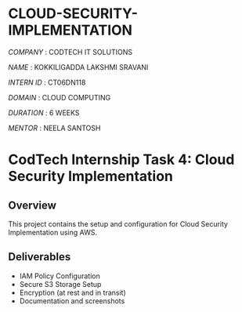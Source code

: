 # CLOUD-SECURITY-IMPLEMENTATION

*COMPANY* : CODTECH IT SOLUTIONS

*NAME* : KOKKILIGADDA LAKSHMI SRAVANI

*INTERN ID* : CT06DN118

*DOMAIN* : CLOUD COMPUTING 

*DURATION* : 6 WEEKS

*MENTOR* : NEELA SANTOSH

# CodTech Internship Task 4: Cloud Security Implementation

## Overview
This project contains the setup and configuration for Cloud Security Implementation using AWS.

## Deliverables
- IAM Policy Configuration
- Secure S3 Storage Setup
- Encryption (at rest and in transit)
- Documentation and screenshots
